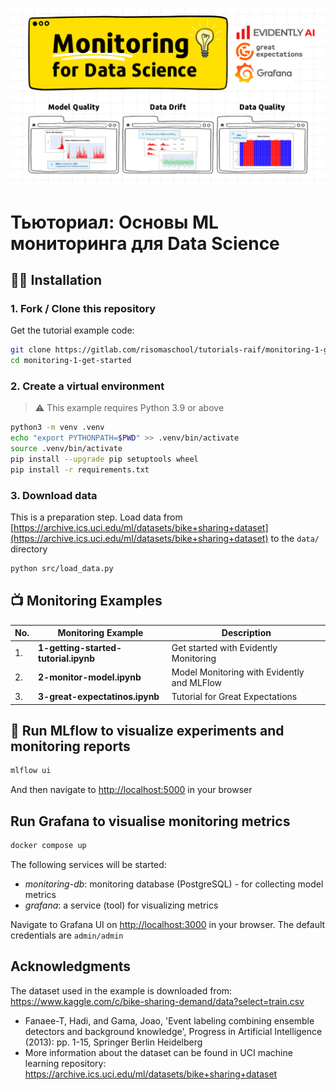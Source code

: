 ![Основы ML мониторинга для Data Science](docs/images/monitoring-banner-1.png)

# Тьюториал: Основы ML мониторинга для Data Science

## 👩‍💻 Installation

### 1. Fork / Clone this repository

Get the tutorial example code:

```bash
git clone https://gitlab.com/risomaschool/tutorials-raif/monitoring-1-get-started.git
cd monitoring-1-get-started
```

### 2. Create a virtual environment

> ⚠️ This example requires Python 3.9 or above 

```bash
python3 -m venv .venv
echo "export PYTHONPATH=$PWD" >> .venv/bin/activate
source .venv/bin/activate
pip install --upgrade pip setuptools wheel
pip install -r requirements.txt
```

### 3. Download data

This is a preparation step. Load data from [https://archive.ics.uci.edu/ml/datasets/bike+sharing+dataset](https://archive.ics.uci.edu/ml/datasets/bike+sharing+dataset) to the `data/` directory

```bash
python src/load_data.py              
```

## 📺 Monitoring Examples

| No. | Monitoring Example | Description |
|---|---|---|
| 1. | **1-getting-started-tutorial.ipynb** | Get started with Evidently Monitoring |
| 2. | **2-monitor-model.ipynb**| Model Monitoring with Evidently and MLFlow |
| 3. | **3-great-expectatinos.ipynb** | Tutorial for Great Expectations |


## 🏁 Run MLflow to visualize experiments and monitoring reports

```bash
mlflow ui
```

And then navigate to [http://localhost:5000](http://localhost:5000) in your browser

## Run Grafana to visualise monitoring metrics

```bash
docker compose up
```

The following services will be started:

- *monitoring-db*: monitoring database (PostgreSQL) - for collecting model metrics
- *grafana*: a service (tool) for visualizing metrics

Navigate to Grafana UI on [http://localhost:3000](http://localhost:3000) in your browser. The default credentials are `admin/admin`

## Acknowledgments

The dataset used in the example is downloaded from: https://www.kaggle.com/c/bike-sharing-demand/data?select=train.csv
- Fanaee-T, Hadi, and Gama, Joao, 'Event labeling combining ensemble detectors and background knowledge', Progress in Artificial Intelligence (2013): pp. 1-15, Springer Berlin Heidelberg
- More information about the dataset can be found in UCI machine learning repository: https://archive.ics.uci.edu/ml/datasets/bike+sharing+dataset